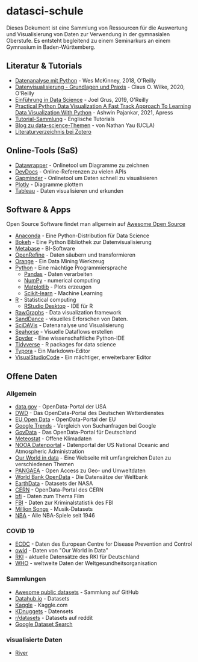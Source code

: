 # datasci-schule

Dieses Dokument ist eine Sammlung von Ressourcen für die Auswertung und Visualisierung von Daten zur Verwendung in der gymnasialen Oberstufe. Es entsteht begleitend zu einem Seminarkurs an einem Gymnasium in Baden-Württemberg.

## Literatur & Tutorials
- [Datenanalyse mit Python](https://oreilly.de/produkt/datenanalyse-mit-python-2/) - Wes McKinney, 2018, O'Reilly
- [Datenvisualisierung - Grundlagen und Praxis](https://oreilly.de/produkt/datenvisualisierung-grundlagen-und-praxis/) - Claus O. Wilke, 2020, O'Reilly
- [Einführung in Data Science](https://oreilly.de/produkt/einfuehrung-in-data-science-2/) - Joel Grus, 2019, O'Reilly
- [Practical Python Data Visualization A Fast Track Approach To Learning Data Visualization With Python](https://www.apress.com/de/book/9781484264546#) - Ashwin Pajankar, 2021, Apress
- [Tutorial-Sammlung](https://www.dataquest.io/python-tutorials-for-data-science/) - Englische Tutorials
- [Blog zu data-science-Themen](https://flowingdata.com) - von Nathan Yau (UCLA)
- [Literaturverzeichnis bei Zotero](https://www.zotero.org/groups/2646283/data_science__visualization/library)

## Online-Tools (SaS)
- [Datawrapper](https://app.datawrapper.de/) - Onlinetool um Diagramme zu zeichnen
- [DevDocs](https://devdocs.io) - Online-Referenzen zu vielen APIs
- [Gapminder](https://www.gapminder.org/tools/#$chart-type=bubbles) - Onlinetool um Daten schnell zu visualisieren
- [Plotly](https://chart-studio.plotly.com/) - Diagramme plottem
- [Tableau](https://www.tableau.com/de-de) - Daten visualisieren und erkunden

## Software & Apps
Open Source Software findet man allgemein auf [Awesome Open Source](https://awesomeopensource.com)
- [Anaconda](https://www.anaconda.com/) - Eine Python-Distribution für Data Science
- [Bokeh](https://docs.bokeh.org/en/latest/) - Eine Python Bibliothek zur Datenvisualisierung
- [Metabase](https://www.metabase.com) - BI-Software
- [OpenRefine](https://openrefine.org) - Daten säubern und transformieren
- [Orange](https://orange.biolab.si/) - Ein Data Mining Werkzeug
- [Python](https://www.python.org) - Eine mächtige Programmiersprache
  - [Pandas](https://pandas.pydata.org/) - Daten verarbeiten
  - [NumPy](https://numpy.org/) - numerical computing
  - [Matplotlib](https://matplotlib.org/) - Plots erzeugen
  - [Scikit-learn](https://scikit-learn.org/stable/) - Machine Learning
- [R](https://www.r-project.org/) - Statistical computing
    - [RStudio Desktop](https://rstudio.com/products/rstudio/#rstudio-desktop) - IDE für R
- [RawGraphs](https://rawgraphs.io) - Data visualization framework
- [SandDance](https://microsoft.github.io/SandDance/) - visuelles Erforschen von Daten.
- [SciDAVis](http://scidavis.sourceforge.net) - Datenanalyse und Visualisierung
- [Seahorse](https://seahorse.deepsense.ai) - Visuelle Dataflows erstellen
- [Spyder](https://www.spyder-ide.org/) - Eine wissenschaftliche Python-IDE
- [Tidyverse](https://www.tidyverse.org/) - R packages for data science
- [Typora](https://typora.io) - Ein Markdown-Editor
- [VisualStudioCode](https://code.visualstudio.com) - Ein mächtiger, erweiterbarer Editor

## Offene Daten
### Allgemein
- [data.gov](https://www.data.gov) - OpenData-Portal der USA
- [DWD](https://www.dwd.de/DE/leistungen/opendata/opendata.html) - Das OpenData-Portal des Deutschen Wetterdienstes
- [EU Open Data](https://data.europa.eu/euodp/en/home) - OpenData-Portal der EU
- [Google Trends](https://trends.google.com/trends/?geo=DE) - Vergleich von Suchanfragen bei Google
- [GovData](https://www.govdata.de) - Das OpenData-Portal für Deutschland
- [Meteostat](https://meteostat.net/de) - Offene Klimadaten
- [NOOA Datenportal](https://data.noaa.gov/datasetsearch/) - Datenportal der US National Oceanic and Atmospheric Administration
- [Our World in data](https://ourworldindata.org/) - Eine Webseite mit umfangreichen Daten zu verschiedenen Themen
- [PANGAEA](https://www.pangaea.de) - Open Access zu Geo- und Umweltdaten
- [World Bank OpenData](https://data.worldbank.org) - Die Datensätze der Weltbank
- [EarthData](https://earthdata.nasa.gov//) - Datasets der NASA
- [CERN](http://opendata.cern.ch/) - OpenData-Portal des CERN
- [bfi](https://www.bfi.org.uk/industry-data-insights) - Daten zum Thema Film
- [FBI](https://crime-data-explorer.fr.cloud.gov/pages/home) - Daten zur Kriminalstatistik des FBI
- [Million Songs](http://millionsongdataset.com/pages/additional-datasets/) - Musik-Datasets
- [NBA](https://www.kaggle.com/wyattowalsh/basketball) - Alle NBA-Spiele seit 1946
### COVID 19
- [ECDC](https://www.ecdc.europa.eu/en/covid-19/data) - Daten des European Centre for Disease Prevention and Control
- [owid](https://github.com/owid/covid-19-data/tree/master/public/data) - Daten von "Our World in Data"
- [RKI](https://npgeo-corona-npgeo-de.hub.arcgis.com/datasets/dd4580c810204019a7b8eb3e0b329dd6_0/data) - aktuelle Datensätze des RKI für Deutschland
- [WHO](https://covid19.who.int/table) - weltweite Daten der Weltgesundheitsorganisation
### Sammlungen
- [Awesome public datasets](https://github.com/awesomedata/awesome-public-datasets) - Sammlung auf GitHub
- [Datahub.io](https://datahub.io/collections) - Datasets
- [Kaggle](https://www.kaggle.com/datasets) - Kaggle.com
- [KDnuggets](https://www.kdnuggets.com/datasets/index.html) - Datensets
- [r/datasets](https://www.reddit.com/r/datasets/) - Datasets auf reddit
- [Google Dataset Search](https://datasetsearch.research.google.com)
### visualisierte Daten
- [River](https://river.datawrapper.de)
